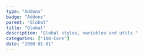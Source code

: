 ```yaml
---
type: "Addons"
badge: "Addons"
parent: "Global"
title: "Global"
description: "Global styles, variables and utils."
categories: ["100-Core"]
date: "2000-01-01"
---
```

